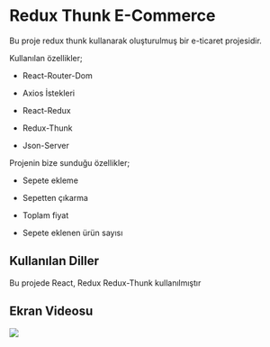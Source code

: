 <h1>Redux Thunk E-Commerce</h1>

Bu proje redux thunk kullanarak oluşturulmuş bir e-ticaret projesidir.

Kullanılan özellikler;

- React-Router-Dom

- Axios İstekleri

- React-Redux

- Redux-Thunk

- Json-Server

Projenin bize sunduğu özellikler;

- Sepete ekleme

- Sepetten çıkarma

- Toplam fiyat

- Sepete eklenen ürün sayısı

<h2>Kullanılan Diller</h2>

Bu projede React, Redux Redux-Thunk kullanılmıştır

<h2>Ekran Videosu</h2>

![](e-commerce.gif)

